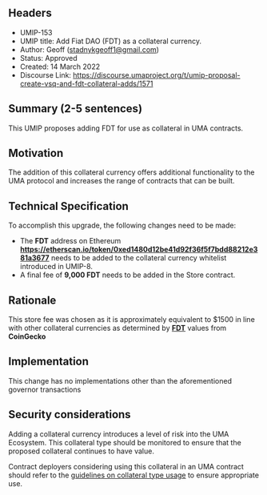 ## Headers
- UMIP-153
- UMIP title: Add Fiat DAO (FDT) as a collateral currency. 
- Author: Geoff (stadnykgeoff1@gmail.com)
- Status: Approved
- Created: 14 March 2022
- Discourse Link: https://discourse.umaproject.org/t/umip-proposal-create-vsq-and-fdt-collateral-adds/1571

## Summary (2-5 sentences)

This UMIP proposes adding FDT for use as collateral in UMA contracts.

## Motivation

The addition of this collateral currency offers additional functionality to the UMA protocol and increases the range of contracts that can be built.

## Technical Specification

To accomplish this upgrade, the following changes need to be made:

-   The **FDT** address on Ethereum **https://etherscan.io/token/0xed1480d12be41d92f36f5f7bdd88212e381a3677** needs to be added to the collateral currency whitelist introduced in UMIP-8.
-   A final fee of **9,000 FDT** needs to be added in the Store contract.
    
## Rationale

This store fee was chosen as it is approximately equivalent to $1500 in line with other collateral currencies as determined by **[FDT](https://www.coingecko.com/en/coins/fiat-dao-token)** values from **CoinGecko**

## Implementation

This change has no implementations other than the aforementioned governor transactions

## Security considerations

Adding a collateral currency introduces a level of risk into the UMA Ecosystem.  This collateral type should be monitored to ensure that the proposed collateral continues to have value.

Contract deployers considering using this collateral in an UMA contract should refer to the [guidelines on collateral type usage](https://docs.umaproject.org/uma-tokenholders/guidence-on-collateral-currency-addition) to ensure appropriate use.
